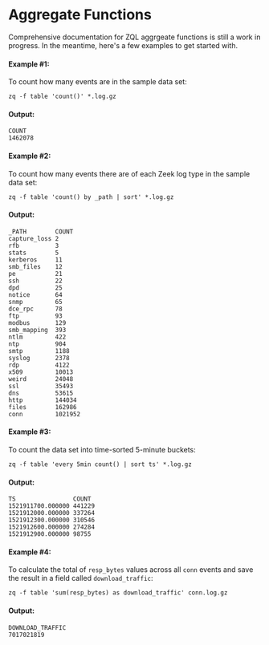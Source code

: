 # Aggregate Functions

Comprehensive documentation for ZQL aggrgeate functions is still a work in
progress. In the meantime, here's a few examples to get started with.

#### Example #1:

To count how many events are in the sample data set:

```zq-command
zq -f table 'count()' *.log.gz
```

#### Output:
```zq-output
COUNT
1462078
```

#### Example #2:

To count how many events there are of each Zeek log type in the sample data
set:

```zq-command
zq -f table 'count() by _path | sort' *.log.gz
```

#### Output:
```zq-output
_PATH        COUNT
capture_loss 2
rfb          3
stats        5
kerberos     11
smb_files    12
pe           21
ssh          22
dpd          25
notice       64
snmp         65
dce_rpc      78
ftp          93
modbus       129
smb_mapping  393
ntlm         422
ntp          904
smtp         1188
syslog       2378
rdp          4122
x509         10013
weird        24048
ssl          35493
dns          53615
http         144034
files        162986
conn         1021952
```

#### Example #3:

To count the data set into time-sorted 5-minute buckets:

```zq-command
zq -f table 'every 5min count() | sort ts' *.log.gz
```

#### Output:
```zq-output
TS                COUNT
1521911700.000000 441229
1521912000.000000 337264
1521912300.000000 310546
1521912600.000000 274284
1521912900.000000 98755
```

#### Example #4:

To calculate the total of `resp_bytes` values across all `conn` events and save
the result in a field called `download_traffic`:

```zq-command
zq -f table 'sum(resp_bytes) as download_traffic' conn.log.gz
```

#### Output:
```zq-output
DOWNLOAD_TRAFFIC
7017021819
```
